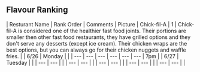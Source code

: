 ## Flavour Ranking

| Resturant Name | Rank Order | Comments | Picture 
| Chick-fil-A  | 1 | Chick-fil-A is considered one of the healthier fast food joints. Their portions are smaller then other fast food restaurants, they have grilled options and they don't serve any desserts (except ice cream). Their chicken wraps are the best options, but you can always go for their chicken nuggets and waffle fries. | 
| 6/26 | Monday |  | 
| --- | --- | --- | --- 
| --- | --- | 7pm | 
| 6/27 | Tuesday |   | 
| --- | --- |  | 
| --- | --- |  | 
| --- | --- |   | 
| --- | --- |    | 
| --- | --- |    |
